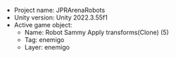 <!-- UNITY CODE ASSIST INSTRUCTIONS START -->
- Project name: JPRArenaRobots
- Unity version: Unity 2022.3.55f1
- Active game object:
  - Name: Robot Sammy Apply transforms(Clone) (5)
  - Tag: enemigo
  - Layer: enemigo
<!-- UNITY CODE ASSIST INSTRUCTIONS END -->